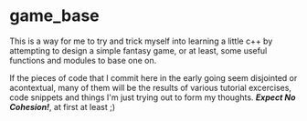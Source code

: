 # game_base
This is a way for me to try and trick myself into learning a little c++ by attempting to design a simple fantasy game, or at least, some useful functions and modules to base one on.

If the pieces of code that I commit here in the early going seem disjointed or acontextual, many of them will be the results of various tutorial excercises, code snippets and things I'm just trying out to form my thoughts. ***Expect No Cohesion!***, at first at least ;)
